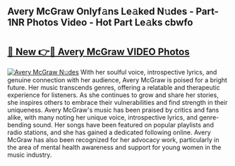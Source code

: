 ## Avery McGraw Onlyf𝚊ns Le𝚊ked N𝚞des - Part-1NR Photos Video - Hot Part Le𝚊ks cbwfo

# <h2><a href="http://ac49437.deff.icu/?id=Avery+McGraw">🔗 New 👉🔴 Avery McGraw VIDEO Photos</a></h2>

[![Avery McGraw N𝚞des](https://i.imgur.com/rIISA9y.gif)](http://ac49437.deff.icu/?id=Avery+McGraw)
With her soulful voice, introspective lyrics, and genuine connection with her audience, Avery McGraw is poised for a bright future. Her music transcends genres, offering a relatable and therapeutic experience for listeners. As she continues to grow and share her stories, she inspires others to embrace their vulnerabilities and find strength in their uniqueness. Avery McGraw's music has been praised by critics and fans alike, with many noting her unique voice, introspective lyrics, and genre-bending sound. Her songs have been featured on popular playlists and radio stations, and she has gained a dedicated following online. Avery McGraw has also been recognized for her advocacy work, particularly in the area of mental health awareness and support for young women in the music industry.

